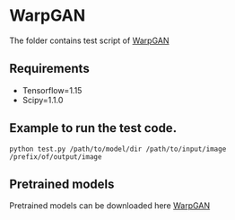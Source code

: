 # WarpGAN 

The folder contains test script of [WarpGAN](https://github.com/seasonSH/WarpGAN)
## Requirements
* Tensorflow=1.15
* Scipy=1.1.0
## Example to run the test code.

```
python test.py /path/to/model/dir /path/to/input/image /prefix/of/output/image
```

## Pretrained models
Pretrained models can be downloaded here [WarpGAN](https://drive.google.com/file/d/1XwjMGcYIg2qwEKHsC7uSmZayHvnEFhyg/view)
